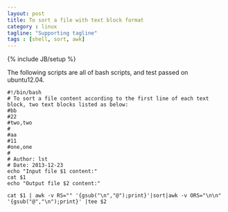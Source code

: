 ```yaml
---
layout: post
title: To sort a file with text block format 
category : linux
tagline: "Supporting tagline"
tags : [shell, sort, awk]
---
```

{% include JB/setup %}

The following scripts are all of bash scripts, and test passed on ubuntu12.04.


	#!/bin/bash
	# To sort a file content according to the first line of each text block, two text blocks listed as below:
	#bb
	#22
	#two,two
	#
	#aa
	#11
	#one,one
	#
	# Author: lst
	# Date: 2013-12-23
	echo "Input file $1 content:"
	cat $1 
	echo "Output file $2 content:"
	
	cat $1 | awk -v RS="" '{gsub("\n","@");print}'|sort|awk -v ORS="\n\n" '{gsub("@","\n");print}' |tee $2
	

		
<script>
  (function(i,s,o,g,r,a,m){i['GoogleAnalyticsObject']=r;i[r]=i[r]||function(){
  (i[r].q=i[r].q||[]).push(arguments)},i[r].l=1*new Date();a=s.createElement(o),
  m=s.getElementsByTagName(o)[0];a.async=1;a.src=g;m.parentNode.insertBefore(a,m)
  })(window,document,'script','//www.google-analytics.com/analytics.js','ga');

  ga('create', 'UA-39534509-1', 'tophacker.github.io');
  ga('send', 'pageview');

</script>

